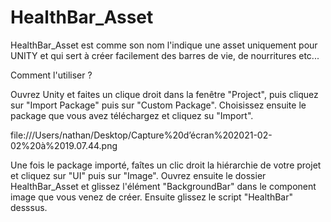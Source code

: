 # HealthBar_Asset

HealthBar_Asset est comme son nom l'indique une asset uniquement pour UNITY et qui sert à créer facilement des barres de vie, de nourritures etc...

Comment l'utiliser ?

Ouvrez Unity et faites un clique droit dans la fenêtre "Project", puis cliquez sur "Import Package" puis sur "Custom Package". Choisissez ensuite le package que vous avez téléchargez et cliquez su "Import".

file:///Users/nathan/Desktop/Capture%20d’écran%202021-02-02%20à%2019.07.44.png

Une fois le package importé, faîtes un clic droit la hiérarchie de votre projet et cliquez sur "UI" puis sur "Image". Ouvrez ensuite le dossier HealthBar_Asset et glissez l'élément "BackgroundBar" dans le component image que vous venez de créer. Ensuite glissez le script "HealthBar" desssus.
